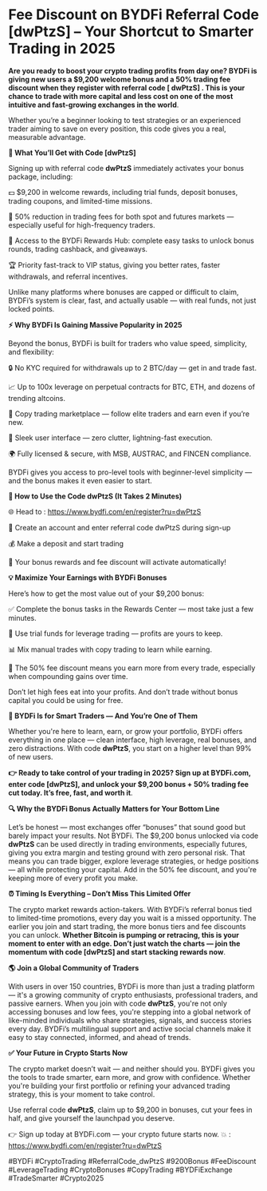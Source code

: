 # Fee Discount on BYDFi Referral Code [dwPtzS] – Your Shortcut to Smarter  Trading in 2025

**Are you ready to boost your crypto trading profits from day one? BYDFi  is giving new users a $9,200 welcome bonus and a 50% trading fee discount when they register with referral code [ dwPtzS] . This is your chance to trade with more capital and less cost on one of the most intuitive and fast-growing exchanges in the world**.

Whether you’re a beginner looking to test strategies or an experienced trader aiming to save on every position, this code gives you a real, measurable advantage.

**🎁 What You’ll Get with Code [dwPtzS]**

Signing up with referral code **dwPtzS** immediately activates your bonus package, including:

💵 $9,200 in welcome rewards, including trial funds, deposit bonuses, trading coupons, and limited-time missions.

🧾 50% reduction in trading fees for both spot and futures markets — especially useful for high-frequency traders.

🎯 Access to the BYDFi Rewards Hub: complete easy tasks to unlock bonus rounds, trading cashback, and giveaways.

🏆 Priority fast-track to VIP status, giving you better rates, faster withdrawals, and referral incentives.

Unlike many platforms where bonuses are capped or difficult to claim, BYDFi’s system is clear, fast, and actually usable — with real funds, not just locked points.

**⚡ Why BYDFi Is Gaining Massive Popularity in 2025**

Beyond the bonus, BYDFi is built for traders who value speed, simplicity, and flexibility:

🔒 No KYC required for withdrawals up to 2 BTC/day — get in and trade fast.

📈 Up to 100x leverage on perpetual contracts for BTC, ETH, and dozens of trending altcoins.

🤖 Copy trading marketplace — follow elite traders and earn even if you’re new.

🧠 Sleek user interface — zero clutter, lightning-fast execution.

🌍 Fully licensed & secure, with MSB, AUSTRAC, and FINCEN compliance.

BYDFi gives you access to pro-level tools with beginner-level simplicity — and the bonus makes it even easier to start.

**🚀 How to Use the Code dwPtzS (It Takes 2 Minutes)**

🌐 Head to  : https://www.bydfi.com/en/register?ru=dwPtzS

🔐 Create an account and enter referral code dwPtzS during sign-up

💰 Make a deposit and start trading

🎉 Your bonus rewards and fee discount will activate automatically!

**💡 Maximize Your Earnings with BYDFi Bonuses**

Here’s how to get the most value out of your $9,200 bonus:

✅ Complete the bonus tasks in the Rewards Center — most take just a few minutes.

🔄 Use trial funds for leverage trading — profits are yours to keep.

📊 Mix manual trades with copy trading to learn while earning.

🧾 The 50% fee discount means you earn more from every trade, especially when compounding gains over time.

Don’t let high fees eat into your profits. And don’t trade without bonus capital you could be using for free.

**🧠 BYDFi Is for Smart Traders — And You’re One of Them**

Whether you're here to learn, earn, or grow your portfolio, BYDFi offers everything in one place — clean interface, high leverage, real bonuses, and zero distractions. With code **dwPtzS**, you start on a higher level than 99% of new users.

**👉 Ready to take control of your trading in 2025? Sign up at BYDFi.com, enter code [dwPtzS], and unlock your $9,200 bonus + 50% trading fee cut today. It’s free, fast, and worth it**.

**🔍 Why the BYDFi Bonus Actually Matters for Your Bottom Line**

Let’s be honest — most exchanges offer “bonuses” that sound good but barely impact your results. Not BYDFi. The $9,200 bonus unlocked via code **dwPtzS** can be used directly in trading environments, especially futures, giving you extra margin and testing ground with zero personal risk. That means you can trade bigger, explore leverage strategies, or hedge positions — all while protecting your capital. Add in the 50% fee discount, and you're keeping more of every profit you make.

**⏰ Timing Is Everything – Don’t Miss This Limited Offer**

The crypto market rewards action-takers. With BYDFi’s referral bonus tied to limited-time promotions, every day you wait is a missed opportunity. The earlier you join and start trading, the more bonus tiers and fee discounts you can unlock. **Whether Bitcoin is pumping or retracing, this is your moment to enter with an edge. Don’t just watch the charts — join the momentum with code [dwPtzS] and start stacking rewards now**.

**🌎 Join a Global Community of Traders**

With users in over 150 countries, BYDFi is more than just a trading platform — it's a growing community of crypto enthusiasts, professional traders, and passive earners. When you join with code **dwPtzS**, you're not only accessing bonuses and low fees, you're stepping into a global network of like-minded individuals who share strategies, signals, and success stories every day. BYDFi’s multilingual support and active social channels make it easy to stay connected, informed, and ahead of trends.

**✅ Your Future in Crypto Starts Now**

The crypto market doesn’t wait — and neither should you. BYDFi gives you the tools to trade smarter, earn more, and grow with confidence. Whether you're building your first portfolio or refining your advanced trading strategy, this is your moment to take control.

Use referral code **dwPtzS**, claim up to $9,200 in bonuses, cut your fees in half, and give yourself the launchpad you deserve.

👉 Sign up today at BYDFi.com — your crypto future starts now. 💥 : https://www.bydfi.com/en/register?ru=dwPtzS

#BYDFi #CryptoTrading #ReferralCode_dwPtzS #9200Bonus #FeeDiscount #LeverageTrading #CryptoBonuses #CopyTrading #BYDFiExchange #TradeSmarter #Crypto2025
